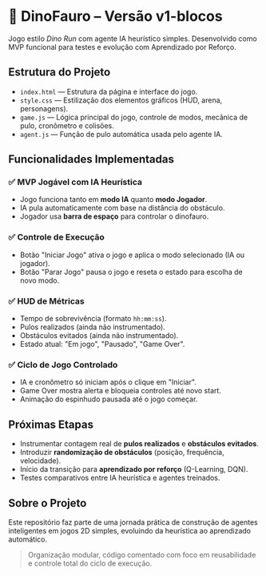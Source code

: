 # 🦖 DinoFauro – Versão v1-blocos

Jogo estilo *Dino Run* com agente IA heurístico simples. Desenvolvido como MVP funcional para testes e evolução com Aprendizado por Reforço.

## Estrutura do Projeto

- `index.html` — Estrutura da página e interface do jogo.
- `style.css` — Estilização dos elementos gráficos (HUD, arena, personagens).
- `game.js` — Lógica principal do jogo, controle de modos, mecânica de pulo, cronômetro e colisões.
- `agent.js` — Função de pulo automática usada pelo agente IA.

## Funcionalidades Implementadas

### ✅ MVP Jogável com IA Heurística
- Jogo funciona tanto em **modo IA** quanto **modo Jogador**.
- IA pula automaticamente com base na distância do obstáculo.
- Jogador usa **barra de espaço** para controlar o dinofauro.

### ✅ Controle de Execução
- Botão "Iniciar Jogo" ativa o jogo e aplica o modo selecionado (IA ou jogador).
- Botão "Parar Jogo" pausa o jogo e reseta o estado para escolha de novo modo.

### ✅ HUD de Métricas
- Tempo de sobrevivência (formato `hh:mm:ss`).
- Pulos realizados (ainda não instrumentado).
- Obstáculos evitados (ainda não instrumentado).
- Estado atual: "Em jogo", "Pausado", "Game Over".

### ✅ Ciclo de Jogo Controlado
- IA e cronômetro só iniciam após o clique em "Iniciar".
- Game Over mostra alerta e bloqueia controles até novo start.
- Animação do espinhudo pausada até o jogo começar.

## Próximas Etapas

- Instrumentar contagem real de **pulos realizados** e **obstáculos evitados**.
- Introduzir **randomização de obstáculos** (posição, frequência, velocidade).
- Início da transição para **aprendizado por reforço** (Q-Learning, DQN).
- Testes comparativos entre IA heurística e agentes treinados.

## Sobre o Projeto
Este repositório faz parte de uma jornada prática de construção de agentes inteligentes em jogos 2D simples, evoluindo da heurística ao aprendizado automático.

> Organização modular, código comentado com foco em reusabilidade e controle total do ciclo de execução.
